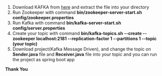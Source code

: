 1. Download KAFKA from <a href="https://kafka.apache.org/downloads">here</a> and extract the file into your directory
2. Run Zookeeper with command **bin/zookeeper-server-start.sh config/zookeeper.properties**
3. Run Kafka with command **bin/kafka-server-start.sh config/server.properties**
4. Create your topic with command **bin/kafka-topics.sh --create --zookeeper localhost:2181 --replication-factor 1 --partitions 1 --topic (your topic)**
5. Download project(Kafka Message Driven), and change the topic on **Sender.java** file and **Receiver.java** file into your topic and you can run the project as spring boot app


__Thank You__
